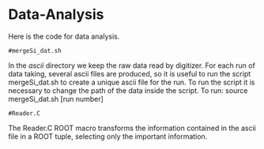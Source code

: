 # Data-Analysis

Here is the code for data analysis.

	#mergeSi_dat.sh

In the *ascii* directory we keep the raw data read by digitizer. For each run of data taking, several ascii files are produced, so it is useful to run the script mergeSi_dat.sh to create a unique ascii file for the run. To run the script it is necessary to change the path of the data inside the script. To run: source mergeSi_dat.sh [run number]

	#Reader.C

The Reader.C ROOT macro transforms the information contained in the ascii file in a ROOT tuple, selecting only the important information.


